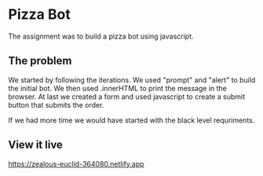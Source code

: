 # Pizza Bot
The assignment was to build a pizza bot using javascript. 

## The problem
We started by following the iterations. We used "prompt" and "alert" to build the initial bot. We then used .innerHTML to print the message in the browser. At last we created a form and used javascript to create a submit button that submits the order.

If we had more time we would have started with the black level requriments. 

## View it live
https://zealous-euclid-364080.netlify.app
